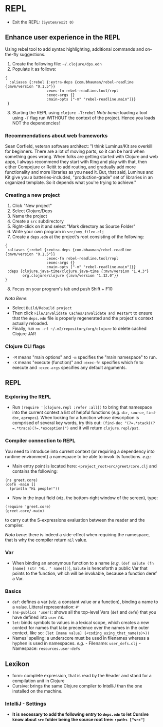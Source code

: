 # REPL
- Exit the REPL: `(System/exit 0)`

## Enhance user experience in the REPL
Using rebel tool to add syntax highlighting, additional commands and on-the-fly suggestions.

1. Create the following file: `~/.clojure/dps.edn`
2. Populate it as follows:
```
{
  :aliases {:rebel {:extra-deps {com.bhauman/rebel-readline {:mvn/version "0.1.5"}}
                   :exec-fn rebel-readline.tool/repl
                   :exec-args {}
                   :main-opts ["-m" "rebel-readline.main"]}}
 }
```
3. Starting the REPL using `clojure -T:rebel`
*Nota bene*: loading a tool using `-T` flag run WITHOUT the context of the project. Hence you loads NOT the dependencies!

### Recommendations about web frameworks
Sean Corfield, veteran software architect:
"I think Luminus/Kit are overkill for beginners. There are a lot of moving parts, so it can be hard when something goes 
wrong.
When folks are getting started with Clojure and web apps, I always recommend they start with Ring and play with that, 
then either Compojure or Reitit to add routing, and gradually add more functionality and more libraries as you need it.
But, that said, Luminus and Kit give you a batteries-included, "production-grade" set of libraries in an organized 
template. So it depends what you're trying to achieve."


### Creating a new project
1. Click "New project"
2. Select Clojure/Deps
3. Name the project
4. Create a `src` subdirectory
5. Right-click on it and select "Mark directory as Source Folder"
6. Write your own program in `src/<my_file>.clj`
7. Create a `deps.edn` at the project's root consisting of the following:
```
{
 :aliases {:rebel {:extra-deps {com.bhauman/rebel-readline {:mvn/version "0.1.5"}}
                   :exec-fn rebel-readline.tool/repl
                   :exec-args {}
                   :main-opts ["-m" "rebel-readline.main"]}}
 :deps {clojure.java-time/clojure.java-time {:mvn/version "1.4.3"}
        org.clojure/clojure {:mvn/version "1.12.0"}}
}
```
8. Focus on your program's tab and push Shift + F10

*Nota Bene*: 
- Select `Build/Rebuild project` 
- Then click `File/Invalidate Caches/Invalidate and Restart` to ensure that the `deps.edn` file is properly regenerated
and the project's context actually reloaded.
- Finally, run `rm -rf ~/.m2/repository/org/clojure` to delete cached Clojure JAR


### Clojure CLI flags
- `-M` means "main options" and `-m` specifies the "main namespace" to run.
- `-X` means "execute (function)" and `:exec-fn` specifies which fn to execute and `:exec-args` specifies any default 
arguments.


## REPL
### Exploring the REPL
- Run `(require '[clojure.repl :refer :all])` to bring that namespace into the current context a list of helpful functions (*e.g.*
`dir`, `source`, `find-doc`, `apropos`).
When looking for a function whose description is comprised of several key words, try this out:
`(find-doc "(?=.*stack)(?=.*trace)(?=.*exception)")` and it will return `clojure.repl/pst`.


### Compiler connection to REPL
You need to introduce into current context (or requiring a dependency into runtime environment) a namespace to be able
to invok its functions. *e.g.*:
- Main entry point is located here: `<project_root>src/greet/core.clj` and contains the following:
```
(ns greet.core)
(defn -main []
  (println "Hi people!"))
```

- Now in the input field (viz. the bottom-right window of the screen), type:
```
(require 'greet.core)
(greet.core/-main)
```
to carry out the S-expressions evaluation between the reader and the compiler.

*Nota bene*: there is indeed a side-effect when requiring the namespace, that is why the compiler return `nil` value.


### Var
- When binding an anonymous function to a name (*e.g.* `(def salute (fn [name] (str "Hi, " name)))`), `Salute` is
henceforth a public Var that points to the function, which will be invokable, because a function deref a Var.


### Basics
- `def`: defines a var (*viz.* a constant value or a function), binding a name to a value. Litteral representation: `#'`
- `(ns-publics 'user)`: shows all the top-level Vars (`def` and `defn`) that you have defined into `user` ns.
- `let`: binds symbols to values in a lexical scope, which creates a new context for names that take precedence over
the names in the outer context, like so: `(let [name value] (<coding_using_that_name(s)>))`
- Names' spelling: a underscore must be used in filenames whereas a hyphen is used in namespaces. *e.g.*
                   - Filename: `user_defs.clj`
                   - Namespace: `resources.user-defs` 


## Lexikon
- form: complete expression, that is read by the Reader and stand for a compilation unit in Clojure
- Cursive: brings the same Clojure compiler to IntelliJ than the one installed on the machine.


### IntelliJ - Settings
- **It is necessary to add the following entry to `deps.edn` to let Cursive know about `src` folder being the source
root tree: `:paths ["src"]`**
